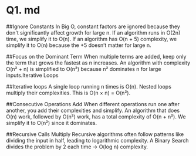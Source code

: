 # Q1. md

##Ignore Constants
 In Big O, constant factors are ignored because they don't significantly affect growth for large n.
 If an algorithm runs in O(2n) time, we simplify it to O(n).
 If an algorithm has O(n + 5) complexity, we simplify it to O(n) because the +5 doesn’t matter for large n.



##Focus on the Dominant Term
 When multiple terms are added, keep only the term that grows the fastest as n increases.
 An algorithm with complexity O(n² + n) is simplified to O(n²) because n² dominates n for large inputs.Iterative Loops


##Iterative loops
A single loop running n times is O(n).
Nested loops multiply their complexities.
This is O(n × n) = O(n²).


##Consecutive Operations Add
 When different operations run one after another, you add their complexities and simplify.
 An algorithm that does O(n) work, followed by O(n²) work, has a total complexity of O(n + n²).
 We simplify it to O(n²) since it dominates.


##Recursive Calls Multiply 
 Recursive algorithms often follow patterns like dividing the input in half, leading to logarithmic complexity.
 A Binary Search divides the problem by 2 each time → O(log n) complexity.



